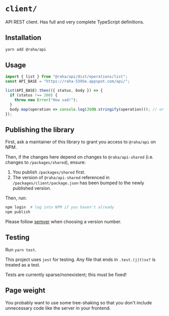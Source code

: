 # `client/`

API REST client. Has full and very complete TypeScript definitions.

## Installation

```bash
yarn add @raha/api
```

## Usage

```typescript
import { list } from "@raha/api/dist/operations/list";
const API_BASE = "https://raha-5395e.appspot.com/api/";

list(API_BASE).then(({ status, body }) => {
  if (status !== 200) {
    throw new Error("How sad!");
  }
  body.map(operation => console.log(JSON.stringify(operation))); // or do something else.
});
```

## Publishing the library

First, ask a maintainer of this library to grant you access to
`@raha/api` on NPM.

Then, if the changes here depend on changes to `@raha/api-shared` (i.e. changes to
`/packages/shared`), ensure:

1.  You publish `/packages/shared` first.
1.  The version of `@raha/api-shared` referenced in
    `/packages/client/package.json` has been bumped to the newly published
    version.

Then, run:

```bash
npm login  # log into NPM if you haven't already
npm publish
```

Please follow [semver](https://semver.org) when choosing a version number.

## Testing

Run `yarn test`.

This project uses `jest` for testing. Any file that ends in `.test.(j|t)sx?` is
treated as a test.

Tests are currently sparse/nonexistent; this must be fixed!

## Page weight

You probably want to use some tree-shaking so that you don't include unnecessary
code like the server in your frontend.
